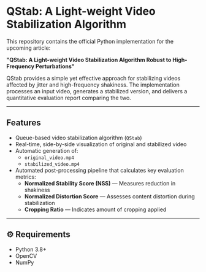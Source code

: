 # QStab: A Light-weight Video Stabilization Algorithm

This repository contains the official Python implementation for the upcoming article:

**"QStab: A Light-weight Video Stabilization Algorithm Robust to High-Frequency Perturbations"**

QStab provides a simple yet effective approach for stabilizing videos affected by jitter and high-frequency shakiness. The implementation processes an input video, generates a stabilized version, and delivers a quantitative evaluation report comparing the two.

---

## Features

- Queue-based video stabilization algorithm (`QStab`)
- Real-time, side-by-side visualization of original and stabilized video
- Automatic generation of:
  - `original_video.mp4`
  - `stabilized_video.mp4`
- Automated post-processing pipeline that calculates key evaluation metrics:
  - **Normalized Stability Score (NSS)** — Measures reduction in shakiness
  - **Normalized Distortion Score** — Assesses content distortion during stabilization
  - **Cropping Ratio** — Indicates amount of cropping applied

---

## ⚙️ Requirements

- Python 3.8+
- OpenCV
- NumPy


